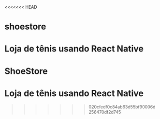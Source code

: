 <<<<<<< HEAD
# shoestore
 Loja de tênis usando React Native
=======
# ShoeStore
# Loja de tênis usando React Native
>>>>>>> 020cfedf0c84ab63d55bf90006d256470df2d745
